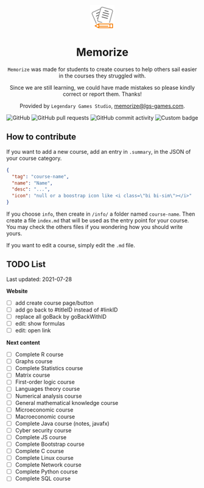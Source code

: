 <div align="center">
<br>

![icon](.github/icon64.png)

<h1>Memorize</h1>

``Memorize`` was made for students to create courses to help 
others sail easier in the courses they struggled with.

Since we are still learning, we could have made mistakes 
so please kindly correct or report them. Thanks!

Provided by `Legendary Games Studio`,
[memorize@lgs-games.com](mailto:memorize@lgs-games.com).
</div>

<div align="center">

![GitHub](https://img.shields.io/github/license/lgs-games/memorize)
![GitHub pull requests](https://img.shields.io/github/issues-pr-closed/lgs-games/memorize?color=%23a0)
![GitHub commit activity](https://img.shields.io/github/commit-activity/m/lgs-games/memorize)
![Custom badge](https://img.shields.io/endpoint?label=views&logoColor=success&url=https%3A%2F%2Fmemorize.lgs-games.com%2Fen%2Fcounter)
</div>

## How to contribute

If you want to add a new course, add an entry in
``.summary``, in the JSON of your course category.

```json
{
  "tag": "course-name",
  "name": "Name",
  "desc": "...",
  "icon": "null or a boostrap icon like <i class=\"bi bi-sim\"></i>"
}
```

If you choose ``info``, then create in
``/info/`` a folder named `course-name`. Then create
a file ``index.md`` that will be used as the entry
point for your course. You may check the others files if you wondering
how you should write yours.

If you want to edit a course, simply edit the ``.md``
file.

## TODO List 

Last updated: 2021-07-28

**Website**

* [ ] add create course page/button
* [ ] add go back to #titleID instead of #linkID
* [ ] replace all goBack by goBackWithID
* [ ] edit: show formulas
* [ ] edit: open link

**Next content**

* [ ] Complete R course
* [ ] Graphs course
* [ ] Complete Statistics course
* [ ] Matrix course
* [ ] First-order logic course
* [ ] Languages theory course
* [ ] Numerical analysis course
* [ ] General mathematical knowledge course
* [ ] Microeconomic course
* [ ] Macroeconomic course
* [ ] Complete Java course (notes, javafx)
* [ ] Cyber security course
* [ ] Complete JS course
* [ ] Complete Bootstrap course
* [ ] Complete C course
* [ ] Complete Linux course
* [ ] Complete Network course
* [ ] Complete Python course
* [ ] Complete SQL course